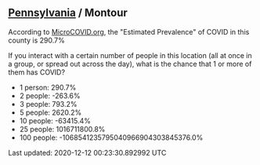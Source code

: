 
## [Pennsylvania](/united-states/pennsylvania) / Montour

According to [MicroCOVID.org](http://microcovid.org),
the "Estimated Prevalence" of COVID in this county is 290.7%

If you interact with a certain number of people in this location
(all at once in a group, or spread out across the day), what is the chance that
1 or more of them has COVID?

- 1 person: 290.7%
- 2 people: -263.6%
- 3 people: 793.2%
- 5 people: 2620.2%
- 10 people: -63415.4%
- 25 people: 1016711800.8%
- 100 people: -1068541235795040966904303845376.0%

Last updated: 2020-12-12 00:23:30.892992 UTC
